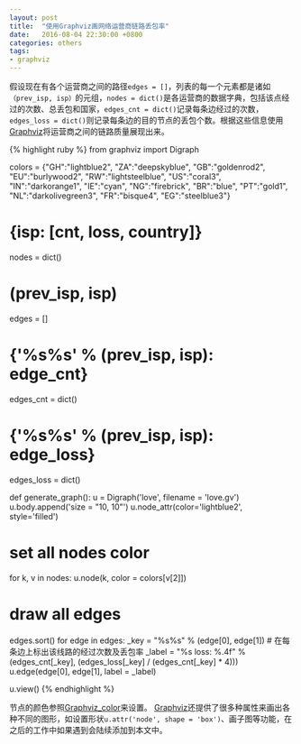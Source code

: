 ```yaml
---
layout: post
title:  "使用Graphviz画网络运营商链路丢包率"
date:   2016-08-04 22:30:00 +0800
categories: others
tags:
- graphviz
---
```


假设现在有各个运营商之间的路径`edges = []`，列表的每一个元素都是诸如`（prev_isp, isp）`的元组，`nodes = dict()`是各运营商的数据字典，包括该点经过的次数、总丢包和国家，`edges_cnt = dict()`记录每条边经过的次数，`edges_loss = dict()`则记录每条边的目的节点的丢包个数。根据这些信息使用[Graphviz][graphviz]将运营商之间的链路质量展现出来。

{% highlight ruby %}
from graphviz import Digraph

colors = {"GH":"lightblue2", "ZA":"deepskyblue", "GB":"goldenrod2",
          "EU":"burlywood2", "RW":"lightsteelblue", "US":"coral3",
	  "IN":"darkorange1", "IE":"cyan", "NG":"firebrick",
	  "BR":"blue", "PT":"gold1", "NL":"darkolivegreen3",
	  "FR":"bisque4", "EG":"steelblue3"}

# {isp: [cnt, loss, country]}
nodes = dict()
# (prev_isp, isp)
edges = []
# {'%s%s' % (prev_isp, isp): edge_cnt}
edges_cnt = dict()
# {'%s%s' % (prev_isp, isp): edge_loss}
edges_loss = dict()

def generate_graph():
  u = Digraph('love', filename = 'love.gv')
  u.body.append('size = "10, 10"')
  u.node_attr(color='lightblue2', style='filled')
  
  # set all nodes color
  for k, v in nodes:
    u.node(k, color = colors[v[2]])

  # draw all edges
  edges.sort()
  for edge in edges:
    _key = "%s%s" % (edge[0], edge[1])
    # 在每条边上标出该线路的经过次数及丢包率
    _label = "%s loss: %.4f" % (edges_cnt[_key], (edges_loss[_key] / (edges_cnt[_key] * 4)))
    u.edge(edge[0], edge[1], label = _label)

  u.view()
{% endhighlight %}

节点的颜色参照[Graphviz_color][graphviz_color]来设置。
[Graphviz][graphviz]还提供了很多种属性来画出各种不同的图形，如设置形状`u.attr('node', shape = 'box')`、画子图等功能，在之后的工作中如果遇到会陆续添加到本文中。

[graphviz]: https://pypi.python.org/pypi/graphviz
[graphviz_color]: http://www.graphviz.org/content/crazy

